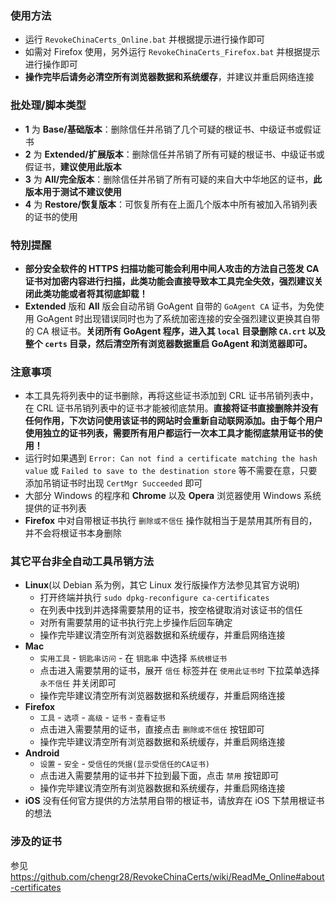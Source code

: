 ### 使用方法
* 运行 `RevokeChinaCerts_Online.bat` 并根据提示进行操作即可
* 如需对 Firefox 使用，另外运行 `RevokeChinaCerts_Firefox.bat` 并根据提示进行操作即可
* **操作完毕后请务必清空所有浏览器数据和系统缓存**，并建议并重启网络连接

### 批处理/脚本类型
* **1** 为 **Base/基础版本**：删除信任并吊销了几个可疑的根证书、中级证书或假证书
* **2** 为 **Extended/扩展版本**：删除信任并吊销了所有可疑的根证书、中级证书或假证书，**建议使用此版本**
* **3** 为 **All/完全版本**：删除信任并吊销了所有可疑的来自大中华地区的证书，**此版本用于测试不建议使用**
* **4** 为 **Restore/恢复版本**：可恢复所有在上面几个版本中所有被加入吊销列表的证书的使用

### 特別提醒
* **部分安全软件的 HTTPS 扫描功能可能会利用中间人攻击的方法自己签发 CA 证书对加密内容进行扫描，此类功能会直接导致本工具完全失效，强烈建议关闭此类功能或者将其彻底卸载！**
* **Extended** 版和 **All** 版会自动吊销 GoAgent 自带的 `GoAgent CA` 证书，为免使用 GoAgent 时出现错误同时也为了系统加密连接的安全强烈建议更换其自带的 CA 根证书。**关闭所有 GoAgent 程序，进入其 `local` 目录删除 `CA.crt` 以及整个 `certs` 目录，然后清空所有浏览器数据重启 GoAgent 和浏览器即可。**

### 注意事项
* 本工具先将列表中的证书删除，再将这些证书添加到 CRL 证书吊销列表中，在 CRL 证书吊销列表中的证书才能被彻底禁用。**直接将证书直接删除并没有任何作用，下次访问使用该证书的网站时会重新自动联网添加。由于每个用户使用独立的证书列表，需要所有用户都运行一次本工具才能彻底禁用证书的使用！**
* 运行时如果遇到 `Error: Can not find a certificate matching the hash value` 或 `Failed to save to the destination store` 等不需要在意，只要添加吊销证书时出现 `CertMgr Succeeded` 即可
* 大部分 Windows 的程序和 **Chrome** 以及 **Opera** 浏览器使用 Windows 系统提供的证书列表
* **Firefox** 中对自带根证书执行 `删除或不信任` 操作就相当于是禁用其所有目的，并不会将根证书本身删除

### 其它平台非全自动工具吊销方法
* **Linux**(以 Debian 系为例，其它 Linux 发行版操作方法参见其官方说明)
    * 打开终端并执行 `sudo dpkg-reconfigure ca-certificates`
    * 在列表中找到并选择需要禁用的证书，按空格键取消对该证书的信任
    * 对所有需要禁用的证书执行完上步操作后回车确定
    * 操作完毕建议清空所有浏览器数据和系统缓存，并重启网络连接
* **Mac**
    * `实用工具` - `钥匙串访问` - 在 `钥匙串` 中选择 `系统根证书`
    * 点击进入需要禁用的证书，展开 `信任` 标签并在 `使用此证书时` 下拉菜单选择 `永不信任` 并关闭即可
    * 操作完毕建议清空所有浏览器数据和系统缓存，并重启网络连接
* **Firefox**
    * `工具` - `选项` - `高级` - `证书` - `查看证书`
    * 点击进入需要禁用的证书，直接点击 `删除或不信任` 按钮即可
    * 操作完毕建议清空所有浏览器数据和系统缓存，并重启网络连接
* **Android**
    * `设置` - `安全` - `受信任的凭据(显示受信任的CA证书)`
    * 点击进入需要禁用的证书并下拉到最下面，点击 `禁用` 按钮即可
    * 操作完毕建议清空所有浏览器数据和系统缓存，并重启网络连接
* **iOS** 没有任何官方提供的方法禁用自带的根证书，请放弃在 iOS 下禁用根证书的想法

### 涉及的证书
参见 https://github.com/chengr28/RevokeChinaCerts/wiki/ReadMe_Online#about-certificates

